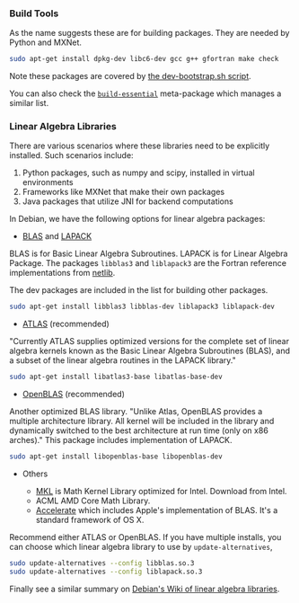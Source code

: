 
### Build Tools

As the name suggests these are for building packages. They are needed by Python and MXNet.

```bash
sudo apt-get install dpkg-dev libc6-dev gcc g++ gfortran make check
```
Note these packages are covered by [the dev-bootstrap.sh script](https://github.com/neurite/debian-setup/blob/master/scripts/dev-bootstrap.sh).

You can also check the [`build-essential`](https://packages.debian.org/buster/build-essential) meta-package which manages a similar list.

### Linear Algebra Libraries

There are various scenarios where these libraries need to be explicitly installed. Such scenarios include:

1. Python packages, such as numpy and scipy, installed in virtual environments
2. Frameworks like MXNet that make their own packages
3. Java packages that utilize JNI for backend computations

In Debian, we have the following options for linear algebra packages:

* [BLAS](https://packages.debian.org/buster/libblas3) and [LAPACK](https://packages.debian.org/buster/liblapack3)

BLAS is for Basic Linear Algebra Subroutines. LAPACK is for Linear Algebra Package. The packages `libblas3` and `liblapack3` are the Fortran reference implementations from [netlib](http://www.netlib.org/).

The dev packages are included in the list for building other packages.

```bash
sudo apt-get install libblas3 libblas-dev liblapack3 liblapack-dev
```

* [ATLAS](https://packages.debian.org/buster/libatlas3-base) (recommended)

"Currently ATLAS supplies optimized versions for the complete set of linear algebra kernels known as the Basic Linear Algebra Subroutines (BLAS), and a subset of the linear algebra routines in the LAPACK library."

```bash
sudo apt-get install libatlas3-base libatlas-base-dev
```

* [OpenBLAS](https://packages.debian.org/buster/libopenblas-base) (recommended)

Another optimized BLAS library. "Unlike Atlas, OpenBLAS provides a multiple architecture library. All kernel will be included in the library and dynamically switched to the best architecture at run time (only on x86 arches)." This package includes implementation of LAPACK.

```bash
sudo apt-get install libopenblas-base libopenblas-dev
```

* Others

    * [MKL](https://software.intel.com/en-us/mkl) is Math Kernel Library optimized for Intel. Download from Intel.
    * ACML AMD Core Math Library.
    * [Accelerate](https://developer.apple.com/documentation/accelerate) which includes Apple's implementation of BLAS. It's a standard framework of OS X.

Recommend either ATLAS or OpenBLAS. If you have multiple installs, you can choose which linear algebra library to use by `update-alternatives`,

```bash
sudo update-alternatives --config libblas.so.3
sudo update-alternatives --config liblapack.so.3
```

Finally see a similar summary on [Debian's Wiki of linear algebra libraries](https://wiki.debian.org/DebianScience/LinearAlgebraLibraries).
